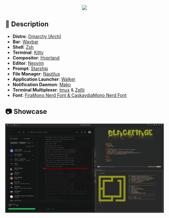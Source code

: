 <div align="center">
    <p></p>
    <a href="https://github.com/zemmsoares/awesome-rices">
        <img src="https://raw.githubusercontent.com/zemmsoares/awesome-rices/main/assets/awesome-rice-badge.svg">
    </a>
</div>

## 🌸 Description

- **Distro**: [Omarchy (Arch)](https://omarchy.org/)
- **Bar**: [Waybar](https://github.com/Alexays/Waybar)
- **Shell**: [Zsh](https://www.zsh.org/)
- **Terminal**: [Kitty](https://sw.kovidgoyal.net/kitty/)
- **Compositor**: [Hyprland](https://hypr.land)
- **Editor**: [Neovim](https://neovim.io/)
- **Prompt**: [Starship](https://starship.rs)
- **File Manager**: [Nautilus](https://apps.gnome.org/Nautilus/)
- **Application Launcher**: [Walker](https://github.com/abenz1267/walker)
- **Notification Daemon**: [Mako](https://github.com/emersion/mako)
- **Terminal Multiplexer**: [tmux](https://github.com/tmux/tmux/wiki) & [Zellij](https://zellij.dev/)
- **Font**: [FiraMono Nerd Font & CaskaydiaMono Nerd Font](https://www.nerdfonts.com/font-downloads)

## 📷 Showcase

![showcase](https://github.com/Blxckmage/dotfiles/blob/main/.assets/showcase.png)
